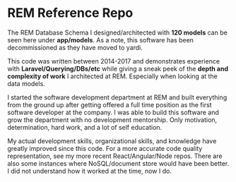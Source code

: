 # REM Reference Repo

The REM Database Schema I designed/architected with <b>120 models</b> can be seen here under <b>app/models</b>. As a note, this software has been decommissioned as they have moved to yardi.

This code was written between 2014-2017 and demonstrates experience with <b>Laravel/Querying/DBs/etc</b> while giving a sneak peek of the <b>depth and complexity of work</b> I architected at REM. Especially when looking at the data models. 

I started the software development department at REM and built everything from the ground up after getting offered 
a full time position as the first software developer at the company. I was able to build this software and grow the department with no development mentorship. Only motivation, determination, hard work, and a lot of self education.

My actual development skills, organizational skills, and knowledge have greatly improved since this code. For a more accurate code quality representation, see my more recent React/Angular/Node repos. There are also some instances where NoSQL/document store would have been better. I did not understand how it worked at the time, now I do.
